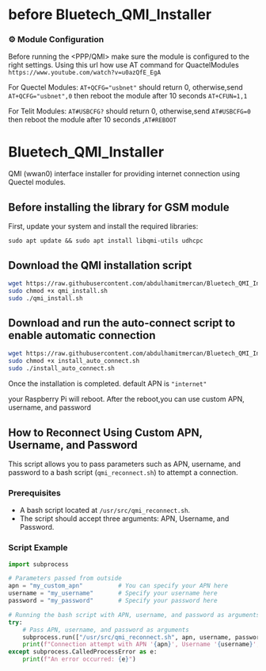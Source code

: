 # before Bluetech_QMI_Installer

### ⚙️ Module Configuration

Before running the <PPP/QMI> make sure the module is configured to the right settings.
Using this url how use AT command for QuactelModules `https://www.youtube.com/watch?v=u0azQfE_EgA` 

For Quectel Modules:
`AT+QCFG="usbnet"` should return 0, otherwise,send `AT+QCFG="usbnet",0` then reboot the module after 10 seconds `AT+CFUN=1,1`

For Telit Modules:
`AT#USBCFG?` should return 0, otherwise,send `AT#USBCFG=0` then reboot the module after 10 seconds ,`AT#REBOOT`


# Bluetech_QMI_Installer
QMI (wwan0) interface installer for providing internet connection using Quectel modules.

## Before installing the library for GSM module
First, update your system and install the required libraries:

`sudo apt update && sudo apt install libqmi-utils udhcpc`

## Download the QMI installation script
```bash
wget https://raw.githubusercontent.com/abdulhamitmercan/Bluetech_QMI_Installer-main/main/qmi_install.sh
sudo chmod +x qmi_install.sh
sudo ./qmi_install.sh
```

## Download and run the auto-connect script to enable automatic connection
```bash
wget https://raw.githubusercontent.com/abdulhamitmercan/Bluetech_QMI_Installer-main/refs/heads/main/Buetech_QMI_Installer-main/install_auto_connect.sh
sudo chmod +x install_auto_connect.sh
sudo ./install_auto_connect.sh
```
Once the installation is completed.
default APN is `"internet"` 

your Raspberry Pi will reboot.
After the reboot,you can use custom APN, username, and password 




## How to Reconnect Using Custom APN, Username, and Password

This script allows you to pass parameters such as APN, username, and password to a bash script (`qmi_reconnect.sh`) to attempt a connection.

### Prerequisites
- A bash script located at `/usr/src/qmi_reconnect.sh`.
- The script should accept three arguments: APN, Username, and Password.

### Script Example

```python
import subprocess

# Parameters passed from outside
apn = "my_custom_apn"          # You can specify your APN here
username = "my_username"       # Specify your username here
password = "my_password"       # Specify your password here

# Running the bash script with APN, username, and password as arguments
try:
    # Pass APN, username, and password as arguments
    subprocess.run(["/usr/src/qmi_reconnect.sh", apn, username, password], check=True)
    print(f"Connection attempt with APN '{apn}', Username '{username}', and Password '{password}'.")
except subprocess.CalledProcessError as e:
    print(f"An error occurred: {e}")
```
